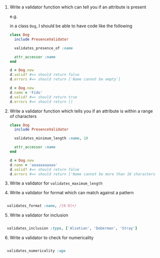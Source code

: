  1. Write a validator function which can tell you if an attribute is present
    
    e.g.

    in a class `Dog`, I should be able to have code like the following

    ~~~ruby
    class Dog
      include PresenceValidator

      validates_presence_of :name

      attr_accessor :name
    end

    d = Dog.new
    d.valid? #=> should return false
    d.errors #=> should return ['Name cannot be empty']

    d = Dog.new
    d.name = 'Fido'
    d.valid? #=> should return true
    d.errors #=> should return []
    ~~~

2. Write a validator function which tells you if an attribute is within a range
   of characters

    ~~~ruby
    class Dog
      include PresenceValidator

      validates_minimum_length :name, 10

      attr_accessor :name
    end

    d = Dog.new
    d.name = 'aaaaaaaaaaa'
    d.valid? #=> should return false
    d.errors #=> should return ['Name cannot be more than 10 characters']

    ~~~

3. Write a validator for `validates_maximum_length`
4. Write a validator for format which can match against a pattern

  ~~~ruby

    validates_format :name, /[0-9]+/

  ~~~

5. Write a validator for inclusion

  ~~~ruby

    validates_inclusion :type, ['Alsatian', 'Doberman', 'Stray']

  ~~~

6. Write a validator to check for numericality

  ~~~ruby

    validates_numericality :age

  ~~~
